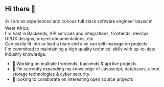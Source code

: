 ## Hi there 👋

:+1: I am an experienced and curious full stack software engineer based in West Africa. <br>
     I'm Vast in Backends, API services and integrations, frontends, devOps, UI/UX designs, project documentations, etc. <br>
     Can easily fit into or lead a team and also can self-manage on projects.<br>
     I'm committed to maintaining a high quality technical skills with up-to-date industry knowledge.


- 🔭 Working on multiple frontends, backends & api live projects
- 🌱 I’m currently expanding my knowledge of Javascript, databases, cloud storage technologies & cyber security.
- 👯 looking to collaborate on interesting open source projects

